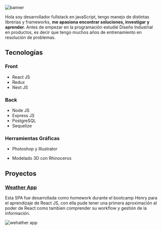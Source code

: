 ![banner](https://res.cloudinary.com/ddwvq00p6/image/upload/v1627241375/weatherapp/Peach_Graphic_Designer_Portfolio_Website_1_xxi7b5.gif)



 Hola soy desarrollador fullstack en javaScript, tengo manejo de distintas librerías y frameworks, **me apasiona encontrar soluciones, investigar y aprender.**  Antes de empezar en la programación estudié Diseño Industrial en productos, es decir que tengo muchos años de entrenamiento en resolución de problemas.


## Tecnologías

### Front

* React JS
* Redux
* Next JS



### Back
* Node JS
* Express JS
* PostgreSQL
* Sequelize

### Herramientas Gráficas
* Photoshop y Illustrator
+ Modelado 3D con Rhinoceros


## Proyectos

### [Weather App](https://react-weather-app-sooty.vercel.app/)


Esta SPA fue desarrollada como homework durante el bootcamp Henry para el aprendizaje de React JS, con ella pude tener una primera aproximación al poder de React como tambien comprender su workflow y gestión de la información.

![wehather app](https://res.cloudinary.com/ddwvq00p6/image/upload/v1627239825/weatherapp/banner_qycwri.png)

